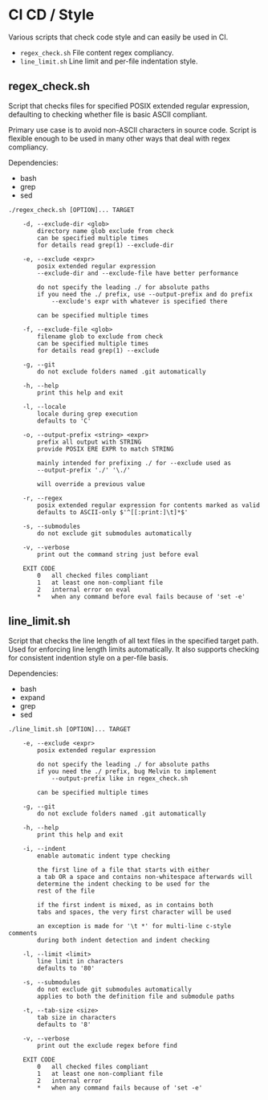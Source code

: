 # CI CD / Style

Various scripts that check code style and can easily be used in CI.

* `regex_check.sh` File content regex compliancy.
* `line_limit.sh` Line limit and per-file indentation style.

## regex\_check.sh

Script that checks files for specified POSIX extended regular expression,
defaulting to checking whether file is basic ASCII compliant.

Primary use case is to avoid non-ASCII characters in source code. Script is
flexible enough to be used in many other ways that deal with regex compliancy.

Dependencies:
* bash
* grep
* sed

```
./regex_check.sh [OPTION]... TARGET

	-d, --exclude-dir <glob>
		directory name glob exclude from check
		can be specified multiple times
		for details read grep(1) --exclude-dir

	-e, --exclude <expr>
		posix extended regular expression
		--exclude-dir and --exclude-file have better performance

		do not specify the leading ./ for absolute paths
		if you need the ./ prefix, use --output-prefix and do prefix
			--exclude's expr with whatever is specified there

		can be specified multiple times

	-f, --exclude-file <glob>
		filename glob to exclude from check
		can be specified multiple times
		for details read grep(1) --exclude

	-g, --git
		do not exclude folders named .git automatically

	-h, --help
		print this help and exit

	-l, --locale
		locale during grep execution
		defaults to 'C'

	-o, --output-prefix <string> <expr>
		prefix all output with STRING
		provide POSIX ERE EXPR to match STRING

		mainly intended for prefixing ./ for --exclude used as
		--output-prefix './' '\./'

		will override a previous value

	-r, --regex
		posix extended regular expression for contents marked as valid
		defaults to ASCII-only $'^[[:print:]\t]*$'

	-s, --submodules
		do not exclude git submodules automatically

	-v, --verbose
		print out the command string just before eval

	EXIT CODE
		0	all checked files compliant
		1	at least one non-compliant file
		2	internal error on eval
		*	when any command before eval fails because of 'set -e'
```

## line\_limit.sh

Script that checks the line length of all text files in the specified target
path. Used for enforcing line length limits automatically. It also supports
checking for consistent indention style on a per-file basis.

Dependencies:
* bash
* expand
* grep
* sed

```
./line_limit.sh [OPTION]... TARGET

	-e, --exclude <expr>
		posix extended regular expression

		do not specify the leading ./ for absolute paths
		if you need the ./ prefix, bug Melvin to implement
			--output-prefix like in regex_check.sh

		can be specified multiple times

	-g, --git
		do not exclude folders named .git automatically

	-h, --help
		print this help and exit

	-i, --indent
		enable automatic indent type checking

		the first line of a file that starts with either
		a tab OR a space and contains non-whitespace afterwards will
		determine the indent checking to be used for the
		rest of the file

		if the first indent is mixed, as in contains both
		tabs and spaces, the very first character will be used

		an exception is made for '\t *' for multi-line c-style comments
		during both indent detection and indent checking

	-l, --limit <limit>
		line limit in characters
		defaults to '80'

	-s, --submodules
		do not exclude git submodules automatically
		applies to both the definition file and submodule paths

	-t, --tab-size <size>
		tab size in characters
		defaults to '8'

	-v, --verbose
		print out the exclude regex before find

	EXIT CODE
		0	all checked files compliant
		1	at least one non-compliant file
		2	internal error
		*	when any command fails because of 'set -e'
```
